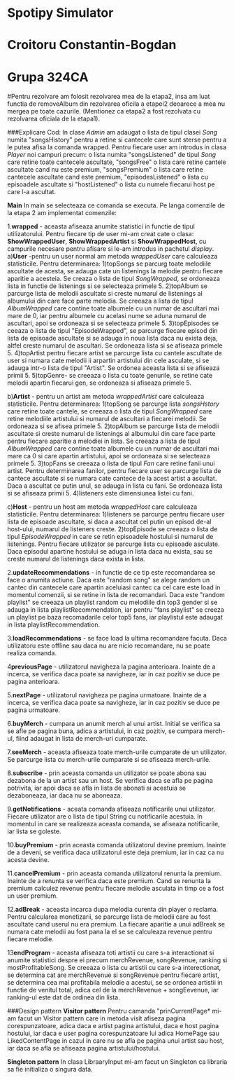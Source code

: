 # Spotipy Simulator
# Croitoru Constantin-Bogdan
# Grupa 324CA

#Pentru rezolvare am folosit rezolvarea mea de la etapa2, insa am luat functia de removeAlbum din rezolvarea oficila a etapei2 deoarece a mea nu mergea pe toate cazurile. (Mentionez ca  etapa2 a fost rezolvata cu rezolvarea oficiala de la etapa1).

###Explicare Cod:
In clase *Admin* am adaugat o lista de tipul clasei *Song* numita "songsHistory" pentru a retine si cantecele care sunt sterse pentru a le putea afisa la comanda wrapped.
Pentru fiecare user am introdus in clasa *Player* noi campuri precum: o lista numita "songsListened" de tipul *Song* care retine toate cantecele ascultate, "songsFree" o lista care retine cantele ascultate cand nu este premium, "songsPremium" o lista care retine cantecele ascultate cand este premium, "episodesListened" o lista cu episoadele ascultate si "hostListened" o lista cu numele fiecarui host pe care l-a ascultat.

**Main**
In main se selecteaza ce comanda se executa. Pe langa comenzile de la etapa 2 am implementat comenzile:

1.**wrapped** - aceasta afiseaza anumite statistici in functie de tipul utilizatorului. Pentru fiecare tip de user mi-am creat cate o clasa: **ShowWrappedUser**, **ShowWrappedArtist** si  **ShowWrappedHost**,  cu campurile necesare pentru afisare si le-am introdus in pachetul *display*.
a)**User** -pentru un user normal am metoda *wrappedUser* care calculeaza statisticile. Pentru determinarea:
	1)topSongs se parcurg toate melodiile ascultate de acesta, se adauga cate un listenings la melodie pentru fiecare aparitie a acesteia. Se creaza o lista de tipul *SongWrapped*, se ordoneaza lista in functie de listenings si se selecteaza primele 5.
	2)topAlbum se parcurge lista de melodii ascultate si creste numarul de listenings al albumului din care face parte melodia. Se creeaza a lista de tipul *AlbumWrapped* care contine toate albumele cu un numar de ascultari mai mare de 0, iar pentru albumele cu acelasi nume se aduna numarul de ascultari, apoi se ordoneaza si se selecteaza primele 5. 
	3)topEpisodes se ceeaza o lista de tipul "EpisodeWrapped", se parcurge fiecare episod din lista de episoade ascultate si se adauga in noua lista daca nu exista deja, altfel creste numarul de ascultari. Se ordoneaza lista si se afiseaza primele 5.
	4)topArtist pentru fiecare artist se parcurge lista cu cantele ascultate de user si numara cate melodii ii arpartin artistului din cele asculate, si se adauga intr-o lista de tipul "Artist". Se ordonea aceasta lista si se afiseaza primii 5.
	5)topGenre- se creeaza o lista cu toate genurile, se retine cate melodii apartin fiecarui gen, se ordoneaza si afiseaza primele 5.

b)**Artist** - pentru un artist am metoda *wrappedArtist* care calculeaza statisticile. Pentru determinarea:
	1)topSong se parcurge lista *songsHstory* care retine toate cantele, se creeaza o lista de tipul *SongWrapped* care retine melodiile artistului si numarul de ascultari a fiecarei melodii. Se ordoneaza si se afisea primele 5.
	2)topAlbum se parcurge lista de melodii ascultate si creste numarul de listenings al albumului din care face parte pentru fiecare aparitie a melodiei in lista. Se creeaza a lista de tipul *AlbumWrapped* care contine toate albumele cu un numar de ascultari mai mare ca 0 si care apartin artistului, apoi se ordoneaza si se selecteaza primele 5.
	3)topFans se creeaza o lista de tipul *Fan* care retine fanii unui artist. Pentru determinarea fanilor, pentru fiecare user se parcurge lista de cantece ascultate si se numara cate cantece de la acest artist a ascultat. Daca a ascultat ce putin unul, se adauga in lista cu fani. Se ordoneaza lista si se afiseaza primii 5.
	4)listeners este dimensiunea listei cu fani.
	
c)**Host** - pentru un host am metoda *wrappedHost* care calculeaza statisticile. Pentru determinarea: 
	1)listeners se parcurge pentru fiecare user lista de episoade ascultate, si daca a ascultat cel putin un episod de-al host-ului, numarul de listeners creste.
	2)topEpisode se creeaza o lista de tipul *EpisodeWrapped* in care se retin episoadele hostului si numarul de listenings. Pentru fiecare utilizator se parcurge lista cu episoade asculate. Daca episodul apartine hostului se aduga in lista daca nu exista, sau se creste numarul de listenings daca exista in lista.
	
2.**updateRecommendations** - in functie de ce tip este recomandarea se face o anumita actiune. Daca este "random song" se alege random un cantec din cantecele care apartin aceluiasi cantec ca cel care este load in momentul comenzii, si se retine in lista de recomandari. Daca este "random playlist" se creeaza un playlist random cu melodiile din top3 gender si se adauga in lista playlistRecommendation, iar pentru "fans playlist" se creeza un playlist pe baza recomadarile celor top5 fans, iar playlistul este adaugat in lista playlistRecommendation.

3.**loadRecommendations** - se face load la ultima recomandare facuta. Daca utilizatoru este offline sau daca nu are nicio recomandare, nu se poate realiza comanda.

4**previousPage** - utilizatorul navigheza la pagina anterioara. Inainte de a incerca, se verifica daca poate sa navigheze, iar in caz pozitiv se duce pe pagina anterioara.

5.**nextPage** - utilizatorul navigheza pe pagina urmatoare. Inainte de a incerca, se verifica daca poate sa navigheze, iar in caz pozitiv se duce pe pagina urmatoare.

6.**buyMerch** - cumpara un anumit merch al unui artist. Initial se verifica sa se afle pe pagina buna, adica a artistului, in caz pozitiv, se cumpara merch-ul, fiind adaugat in lista de merch-uri cumparate.

7.**seeMerch** - aceasta afiseaza toate merch-urile cumparate de un utilizator. Se parcurge lista cu merch-urile cumparate si se afiseaza merch-urile.

8.**subscribe** - prin aceasta comanda un utilizator se poate abona sau dezabona de la un artist sau un host. Se verifica daca se afla pe pagina potrivita, iar apoi daca se afla in lista de abonati ai acestuia se dezaboneaza, iar daca nu se aboneaza.

9.**getNotifications** - aceata comanda afiseaza notificarile unui utilizator. Fiecare utilizator are o lista de tipul String cu notificarile acestuia. In momentul in care se realizeaza aceasta comanda, se afiseaza notificarile, iar lista se goleste.

10.**buyPremium** - prin aceasta comanda utilizatorul devine premium. Inainte de a deveni, se verifica daca utilizatorul este deja premium, iar in caz ca nu acesta devine.

11.**cancelPremium** - prin aceasta comanda utilizatorul renunta la premium. Inainte de a renunta se verifica daca este premium. Cand se renunta la premium calculez revenue pentru fiecare melodie asculata in timp ce a fost un user premium.

12.**adBreak** - aceasta incarca dupa melodia curenta din player o reclama. Pentru calcularea monetizarii, se parcurge lista de melodii care au fost ascultate cand userul nu era premium. La fiecare aparitie a unui adBreak se numara cate melodii au fost pana la el se se calculeaza revenue pentru fiecare melodie.

13**endProgram** - aceasta afiseaza toti artistii cu care s-a interactionat si anumite statistici despre ei precum merchRevenue, songRevenue, ranking si mostProfitableSong. Se creeaza o lista cu artistii cu care s-a interectionat, se determina cat are merchRevenue si songRevenue pentru fiecare artist, se determina cea mai profitabila melodie a acestui, se se ordonea artistii in functie de venitul total, adica cel de la merchRevenue + songEevenue, iar ranking-ul este dat de ordinea din lista.



###Design pattern
**Visitor pattern**
Pentru camanda "prinCurrentPage* mi-am facut un Visitor pattern care in metoda visit afiseza pagina corespunzatoare, adica daca e artist pagina artistului, daca e host pagina hostului, iar daca e user pagina corespunzatoare lui adica HomePage sau LikedContentPage in cazul in care nu se afla pe pagina unui artist sau host, iar daca se afla se afiseaza pagina artistului/hostului.

**Singleton pattern**
In clasa LibraaryInput mi-am facut un Singleton ca libraria sa fie initializa o singura data.





